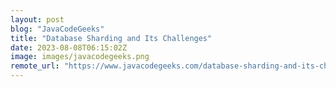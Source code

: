 ```yaml
---
layout: post
blog: "JavaCodeGeeks"
title: "Database Sharding and Its Challenges"
date: 2023-08-08T06:15:02Z
image: images/javacodegeeks.png
remote_url: "https://www.javacodegeeks.com/database-sharding-and-its-challenges"
---
```

